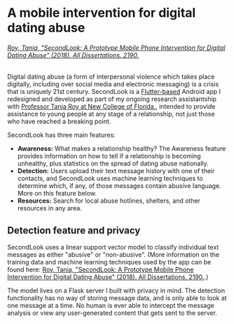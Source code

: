 # A mobile intervention for digital dating abuse

###### [Roy, Tania, "SecondLook: A Prototype Mobile Phone Intervention for Digital Dating Abuse" (2018). All Dissertations. 2190.](https://tigerprints.clemson.edu/all_dissertations/2190)

Digital dating abuse (a form of interpersonal violence which takes place digitally, including over social media and electronic messaging) is a crisis that is uniquely 21st century. SecondLook is a [Flutter-based](https://flutter.dev/) Android app I redesigned and developed as part of my ongoing research assistantship with [Professor Tania Roy at New College of Florida.](https://www.ncf.edu/directory/listing/tania-roy/), intended to provide assistance to young people at any stage of a relationship, not just those who have reached a breaking point.

SecondLook has three main features:

* **Awareness:** What makes a relationship healthy? The Awareness feature provides information on how to tell if a relationship is becoming unhealthy, plus statistics on the spread of dating abuse nationally.
* **Detection:** Users upload their text message history with one of their contacts, and SecondLook uses machine learning techniques to determine which, if any, of those messages contain abusive language. More on this feature below.
* **Resources:** Search for local abuse hotlines, shelters, and other resources in any area.

## Detection feature and privacy

SecondLook uses a linear support vector model to classify individual text messages as either "abusive" or "non-abusive". (More information on the training data and machine learning techniques used by the app can be found here: [Roy, Tania, "SecondLook: A Prototype Mobile Phone Intervention for Digital Dating Abuse" (2018). All Dissertations. 2190.](https://tigerprints.clemson.edu/all_dissertations/2190).)

The model lives on a Flask server I built with privacy in mind. The detection functionality has no way of storing message data, and is only able to look at one message at a time. No human is ever able to intercept the message analysis or view any user-generated content that gets sent to the server.
